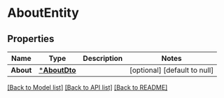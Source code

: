 # AboutEntity

## Properties
Name | Type | Description | Notes
------------ | ------------- | ------------- | -------------
**About** | [***AboutDto**](AboutDTO.md) |  | [optional] [default to null]

[[Back to Model list]](../README.md#documentation-for-models) [[Back to API list]](../README.md#documentation-for-api-endpoints) [[Back to README]](../README.md)

